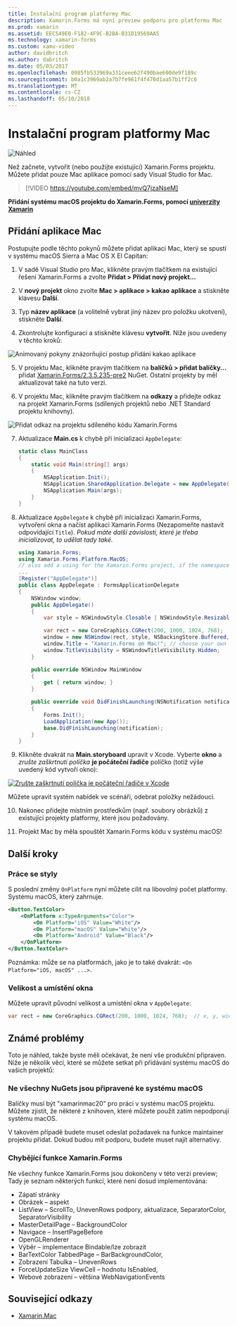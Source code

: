 ```yaml
---
title: Instalační program platformy Mac
description: Xamarin.Forms má nyní preview podporu pro platformu Mac
ms.prod: xamarin
ms.assetid: EEC549E0-F182-4F9C-B2BA-B31D19569AA5
ms.technology: xamarin-forms
ms.custom: xamu-video
author: davidbritch
ms.author: dabritch
ms.date: 05/03/2017
ms.openlocfilehash: 0985fb533969a331ceee62f490bae600de9f189c
ms.sourcegitcommit: b0a1c3969ab2a7b7fe961f4f470d1aa57b1ff2c6
ms.translationtype: MT
ms.contentlocale: cs-CZ
ms.lasthandoff: 05/10/2018
---
```

# <a name="mac-platform-setup"></a>Instalační program platformy Mac

![Náhled](~/media/shared/preview.png)

Než začnete, vytvořit (nebo použijte existující) Xamarin.Forms projektu.
Můžete přidat pouze Mac aplikace pomocí sady Visual Studio for Mac.

> [!VIDEO https://youtube.com/embed/mvQ7jzaNseM]

**Přidání systému macOS projektu do Xamarin.Forms, pomocí [univerzity Xamarin](https://university.xamarin.com/)**

## <a name="adding-a-mac-app"></a>Přidání aplikace Mac

Postupujte podle těchto pokynů můžete přidat aplikaci Mac, který se spustí v systému macOS Sierra a Mac OS X El Capitan:

1. V sadě Visual Studio pro Mac, klikněte pravým tlačítkem na existující řešení Xamarin.Forms a zvolte **Přidat > Přidat nový projekt...**

2. V **nový projekt** okno zvolte **Mac > aplikace > kakao aplikace** a stiskněte klávesu **Další**.

3. Typ **název aplikace** (a volitelně vybrat jiný název pro položku ukotvení), stiskněte **Další**.

4. Zkontrolujte konfiguraci a stiskněte klávesu **vytvořit**. Níže jsou uvedeny v těchto kroků:

  ![Animovaný pokyny znázorňující postup přidání kakao aplikace](mac-images/add-macos-proj.gif)

5. V projektu Mac, klikněte pravým tlačítkem na **balíčků > přidat balíčky...**  přidat [Xamarin.Forms/2.3.5.235-pre2](https://www.nuget.org/packages/Xamarin.Forms/2.3.5.235-pre2) NuGet. Ostatní projekty by měl aktualizovat také na tuto verzi.

6. V projektu Mac, klikněte pravým tlačítkem na **odkazy** a přidejte odkaz na projekt Xamarin.Forms (sdílených projektů nebo .NET Standard projektu knihovny).

  ![Přidat odkaz na projektu sdíleného kódu Xamarin.Forms](mac-images/references-sml.png)

7. Aktualizace **Main.cs** k chybě při inicializaci `AppDelegate`:

    ```csharp
    static class MainClass
    {
        static void Main(string[] args)
        {
            NSApplication.Init();
            NSApplication.SharedApplication.Delegate = new AppDelegate(); // add this line
            NSApplication.Main(args);
        }
    }
    ```

8. Aktualizace `AppDelegate` k chybě při inicializaci Xamarin.Forms, vytvoření okna a načíst aplikaci Xamarin.Forms (Nezapomeňte nastavit odpovídající `Title`). _Pokud máte další závislosti, které je třeba inicializovat, to udělat tady také._

    ```csharp
    using Xamarin.Forms;
    using Xamarin.Forms.Platform.MacOS;
    // also add a using for the Xamarin.Forms project, if the namespace is different to this file
    ...
    [Register("AppDelegate")]
    public class AppDelegate : FormsApplicationDelegate
    {
        NSWindow window;
        public AppDelegate()
        {
            var style = NSWindowStyle.Closable | NSWindowStyle.Resizable | NSWindowStyle.Titled;

            var rect = new CoreGraphics.CGRect(200, 1000, 1024, 768);
            window = new NSWindow(rect, style, NSBackingStore.Buffered, false);
            window.Title = "Xamarin.Forms on Mac!"; // choose your own Title here
            window.TitleVisibility = NSWindowTitleVisibility.Hidden;
        }

        public override NSWindow MainWindow
        {
            get { return window; }
        }

        public override void DidFinishLaunching(NSNotification notification)
        {
            Forms.Init();
            LoadApplication(new App());
            base.DidFinishLaunching(notification);
        }
    }
    ```

9. Klikněte dvakrát na **Main.storyboard** upravit v Xcode. Vyberte **okno** a _zrušte zaškrtnutí políčka_ **je počáteční řadiče** políčko (totiž výše uvedený kód vytvoří okno):

  [![Zrušte zaškrtnutí políčka je počáteční řadiče v Xcode](mac-images/xcode-init-controller-sml.png)](mac-images/xcode-init-controller.png#lightbox)

  Můžete upravit systém nabídek ve scénáři, odebrat položky nežádoucí.

10. Nakonec přidejte místním prostředkům (např. soubory obrázků) z existující projekty platformy, které jsou požadovány.

11. Projekt Mac by měla spouštět Xamarin.Forms kódu v systému macOS!

## <a name="next-steps"></a>Další kroky

### <a name="styling"></a>Práce se styly

S poslední změny `OnPlatform` nyní můžete cílit na libovolný počet platformy. Systému macOS, který zahrnuje.

```xml
<Button.TextColor>
    <OnPlatform x:TypeArguments="Color">
        <On Platform="iOS" Value="White"/>
        <On Platform="macOS" Value="White"/>
        <On Platform="Android" Value="Black"/>
    </OnPlatform>
</Button.TextColor>
```

Poznámka: může se na platformách, jako je to také dvakrát: `<On Platform="iOS, macOS" ...>`.

### <a name="window-size-and-position"></a>Velikost a umístění okna

Můžete upravit původní velikost a umístění okna v `AppDelegate`:

```csharp
var rect = new CoreGraphics.CGRect(200, 1000, 1024, 768);  // x, y, width, height
```

## <a name="known-issues"></a>Známé problémy

Toto je náhled, takže byste měli očekávat, že není vše produkční připraven. Níže je několik věcí, které se můžete setkat při přidávání systému macOS do vašich projektů:

### <a name="not-all-nugets-are-ready-for-macos"></a>Ne všechny NuGets jsou připravené ke systému macOS

Balíčky musí být "xamarinmac20" pro práci v systému macOS projektu. Můžete zjistit, že některé z knihoven, které můžete použít zatím nepodporují systému macOS.

V takovém případě budete muset odeslat požadavek na funkce maintainer projektu přidat. Dokud budou mít podporu, budete muset najít alternativy.

### <a name="missing-xamarinforms-features"></a>Chybějící funkce Xamarin.Forms

Ne všechny funkce Xamarin.Forms jsou dokončeny v této verzi preview; Tady je seznam některých funkcí, které není dosud implementována:

* Zápatí stránky
* Obrázek – aspekt
* ListView – ScrollTo, UnevenRows podpory, aktualizace, SeparatorColor, SeparatorVisibility
* MasterDetailPage – BackgroundColor
* Navigace – InsertPageBefore
* OpenGLRenderer
* Výběr – implementace Bindable/lze zobrazit
* BarTextColor TabbedPage – BarBackgroundColor,
* Zobrazení Tabulka – UnevenRows
* ForceUpdateSize ViewCell – hodnotu IsEnabled,
* Webové zobrazení – většina WebNavigationEvents


## <a name="related-links"></a>Související odkazy

- [Xamarin.Mac](~/mac/index.yml)
